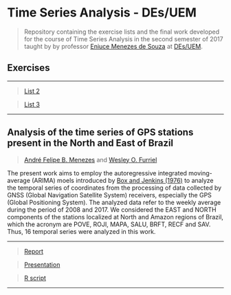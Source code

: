# Time Series Analysis - DEs/UEM #

> Repository containing the exercise lists and the final work developed for the course of Time Series Analysis in the second semester of 2017 taught by by professor [Eniuce Menezes de Souza](http://buscatextual.cnpq.br/buscatextual/visualizacv.do?metodo=apresentar&id=K4777908H6) at [DEs/UEM](http://www.des.uem.br/). 

## Exercises
***
> [List 2](https://github.com/AndrMenezes/ts2017/raw/master/exercises/list2/lista2.pdf)

> [List 3](https://github.com/AndrMenezes/ts2017/raw/master/exercises/list3/lista3.pdf)
***

## Analysis of the time series of GPS stations present in the North and East of Brazil

> [André Felipe B. Menezes](https://github.com/AndrMenezes) and [Wesley O. Furriel](https://github.com/WOLFurriell)

The present work aims to employ the autoregressive integrated moving-average (ARIMA) moels introduced by [Box and Jenkins (1976)](https://www.wiley.com/en-us/Time+Series+Analysis%3A+Forecasting+and+Control%2C+5th+Edition-p-9781118674918) to analyze the temporal series of coordinates from the processing of data collected by GNSS (Global Navigation Satellite System) receivers, especially the GPS (Global Positioning System). The analyzed data refer to the weekly average during the period of 2008 and 2017. We considered the EAST and NORTH components of the stations localized at North and Amazon regions of Brazil, which the acronym are POVE, ROJI, MAPA, SALU, BRFT, RECF and SAV. Thus, 16 temporal series were analyzed in this work.

***
> [Report](https://github.com/AndrMenezes/ts2017/raw/master/final_work/report.pdf)

> [Presentation](https://github.com/AndrMenezes/ts2017/raw/master/final_work/presentation.pdf)

> [R script](https://github.com/AndrMenezes/ts2017/raw/master/final_work/report_rmarkdown.pdf)
***

